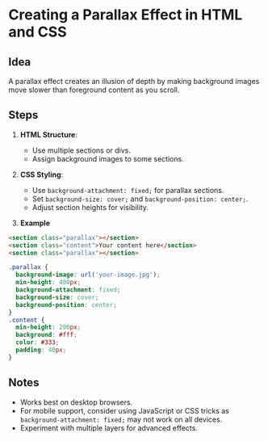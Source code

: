 # Creating a Parallax Effect in HTML and CSS

## Idea

A parallax effect creates an illusion of depth by making background images move slower than foreground content as you scroll.

## Steps

1. **HTML Structure**:  
    - Use multiple sections or divs.
    - Assign background images to some sections.

2. **CSS Styling**:  
    - Use `background-attachment: fixed;` for parallax sections.
    - Set `background-size: cover;` and `background-position: center;`.
    - Adjust section heights for visibility.

3. **Example**

```html
<section class="parallax"></section>
<section class="content">Your content here</section>
<section class="parallax"></section>
```

```css
.parallax {
  background-image: url('your-image.jpg');
  min-height: 400px;
  background-attachment: fixed;
  background-size: cover;
  background-position: center;
}
.content {
  min-height: 200px;
  background: #fff;
  color: #333;
  padding: 40px;
}
```

## Notes

- Works best on desktop browsers.
- For mobile support, consider using JavaScript or CSS tricks as `background-attachment: fixed;` may not work on all devices.
- Experiment with multiple layers for advanced effects.